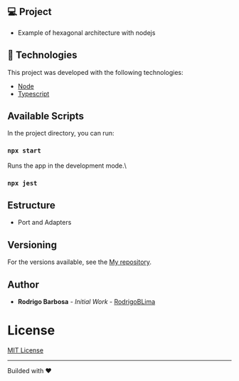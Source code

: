 ## 💻 Project
  - Example of hexagonal architecture with nodejs

## 🚀 Technologies

This project was developed with the following technologies:

- [Node](https://nodejs.org/en/docs/)
- [Typescript](https://www.typescriptlang.org/docs/)

## Available Scripts

In the project directory, you can run:

### `npx start`

Runs the app in the development mode.\

### `npx jest`

## Estructure

- Port and Adapters

## Versioning

For the versions available, see the [My repository](https://github.com/RodrigoBLima).

## Author

* **Rodrigo Barbosa** - *Initial Work* - [RodrigoBLima](https://github.com/RodrigoBLima)

# License
[MIT License](/LICENSE)

---

Builded with ♥